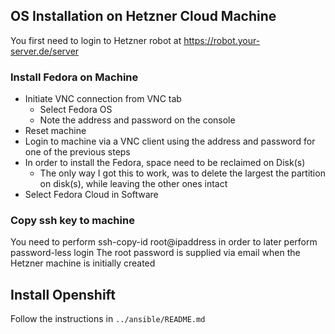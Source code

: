 ## OS Installation on Hetzner Cloud Machine

You first need to login to Hetzner robot
at https://robot.your-server.de/server

### Install Fedora on Machine

* Initiate VNC connection from VNC tab
    - Select Fedora OS
    - Note the address and password on the console
* Reset machine
* Login to machine via a VNC client using the address and password for one of the previous steps
* In order to install the Fedora, space need to be reclaimed on Disk(s)
    - The only way I got this to work, was to delete the largest the partition on disk(s), while leaving the other ones intact
* Select Fedora Cloud in Software

### Copy ssh key to machine

You need to perform ssh-copy-id root@ipaddress in order to later perform password-less login
The root password is supplied via email when the Hetzner machine is initially created

## Install Openshift

Follow the instructions in `../ansible/README.md`